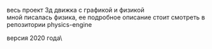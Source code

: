 весь проект 3д движка с графикой и физикой\
мной писалась физика, ее подробное описание стоит смотреть в репозитории physics-engine

версия 2020 года\
